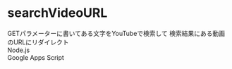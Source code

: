 # searchVideoURL
GETパラメーターに書いてある文字をYouTubeで検索して 検索結果にある動画のURLにリダイレクト
<br>
Node.js
<br>
Google Apps Script
